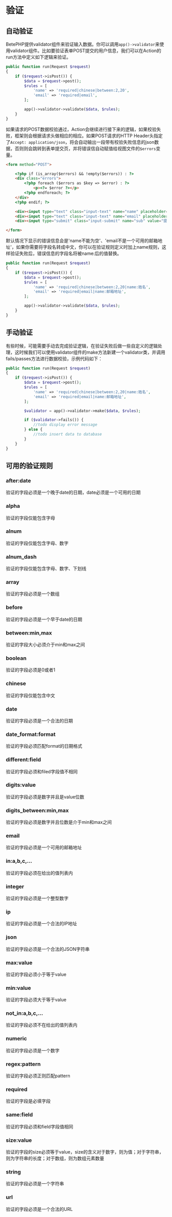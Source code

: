 # 验证

## 自动验证

BetePHP提供validator组件来验证输入数据。你可以调用`app()->validator`来使用validator组件。比如要验证表单POST提交的用户信息，我们可以在Action的run方法中定义如下逻辑来验证。

```php
public function run(Request $request)
{
    if ($request->isPost()) {
        $data = $request->post();
        $rules = [
            'name' => 'required|chinese|between:2,20',
            'email' => 'required|email',
        ];

        app()->validator->validate($data, $rules);
    }
}
```

如果请求的POST数据校验通过，Action会继续进行接下来的逻辑，如果校验失败，框架则会根据请求头做相应的相应。如果POST请求的HTTP Header头指定了`Accept: application/json`，将会自动输出一段带有校验失败信息的json数据，否则则会跳转到表单提交页，并将错误信自动赋值给视图文件的`$errors`变量。

```html
<form method="POST">

    <?php if (is_array($errors) && !empty($errors)) : ?>
    <div class="errors">
        <?php foreach ($errors as $key => $error) : ?>
            <p><?= $error ?></p>
        <?php endforeach; ?>
    </div>
    <?php endif; ?>

    <div><input type="text" class="input-text" name="name" placeholder="姓名"></div>
    <div><input type="text" class="input-text" name="email" placeholder="邮箱"></div>
    <div><input type="submit" class="input-submit" name="sub" value="提交"></div>

</form>
```

默认情况下显示的错误信息会是'name不能为空'、'email不是一个可用的邮箱地址'，如果你需要将字段名转成中文，你可以在验证规则定义时加上name规则，这样验证失败后，错误信息的字段名将被name:后的值替换。

```php
public function run(Request $request)
{
    if ($request->isPost()) {
        $data = $request->post();
        $rules = [
            'name' => 'required|chinese|between:2,20|name:姓名',
            'email' => 'required|email|name:邮箱地址',
        ];

        app()->validator->validate($data, $rules);
    }
}
```

## 手动验证

有些时候，可能需要手动去完成验证逻辑，在验证失败后做一些自定义的逻辑处理，这时候我们可以使用validator组件的make方法新建一个validator类，并调用fails/passes方法进行数据校验，示例代码如下：

```php
public function run(Request $request)
{
    if ($request->isPost()) {
        $data = $request->post();
        $rules = [
            'name' => 'required|chinese|between:2,20|name:姓名',
            'email' => 'required|email|name:邮箱地址',
        ];

        $validator = app()->validator->make($data, $rules);

        if ($validator->fails()) {
            //todo display error message
        } else {
            //todo insert data to database
        }
    }
}
```

## 可用的验证规则

### after:date
验证的字段必须是一个晚于date的日期，date必须是一个可用的日期

### alpha
验证的字段仅能包含字母

### alnum
验证的字段仅能包含字母、数字

### alnum_dash
验证的字段仅能包含字母、数字、下划线

### array
验证的字段必须是一个数组

### before
验证的字段必须是一个早于date的日期

### between:min,max
验证的字段大小必须介于min和max之间

### boolean
验证的字段必须是0或者1

### chinese
验证的字段仅能包含中文

### date
验证的字段必须是一个合法的日期

### date_format:format
验证的字段必须匹配format的日期格式

### different:field
验证的字段必须和filed字段值不相同

### digits:value
验证的字段必须是数字并且是value位数

### digits_between:min,max
验证的字段必须是数字并且位数是介于min和max之间

### email
验证的字段必须是一个可用的邮箱地址

### in:a,b,c,...
验证的字段必须在给出的值列表内

### integer
验证的字段必须是一个整型数字

### ip
验证的字段必须是一个合法的IP地址

### json
验证的字段必须是一个合法的JSON字符串

### max:value
验证的字段必须小于等于value

### min:value
验证的字段必须大于等于value

### not_in:a,b,c,...
验证的字段必须不在给出的值列表内

### numeric
验证的字段必须是一个数字

### regex:pattern
验证的字段必须正则匹配pattern

### required
验证的字段是必填字段

### same:field
验证的字段必须和field字段值相同

### size:value
验证的字段的size必须等于value，size的含义对于数字，则为值；对于字符串，则为字符串的长度；对于数组，则为数组元素数量

### string
验证的字段必须是一个字符串

### url
验证的字段必须是一个合法的URL
